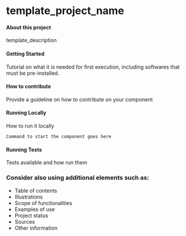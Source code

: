 # template_project_name

#### About this project
template_description  

#### Getting Started
Tutorial on what it is needed for first execution, including softwares that must be pre-installed.



#### How to contribute
Provide a guideline on how to contribute on your component

#### Running Locally
How to run it locally

```
Command to start the component goes here
```

#### Running Tests
Tests available and how run them

### Consider also using additional elements such as: 

- Table of contents
- Illustrations
- Scope of functionalities 
- Examples of use
- Project status 
- Sources
- Other information
